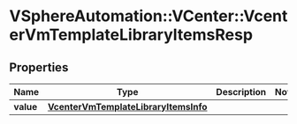 # VSphereAutomation::VCenter::VcenterVmTemplateLibraryItemsResp

## Properties
Name | Type | Description | Notes
------------ | ------------- | ------------- | -------------
**value** | [**VcenterVmTemplateLibraryItemsInfo**](VcenterVmTemplateLibraryItemsInfo.md) |  | 


